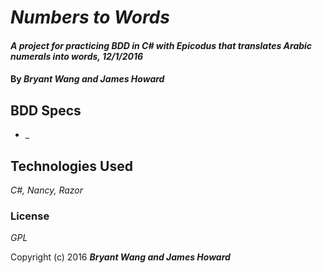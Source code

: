 # _Numbers to Words_

#### _A project for practicing BDD in C# with Epicodus that translates Arabic numerals into words, 12/1/2016_

#### By _**Bryant Wang and James Howard**_

## BDD Specs

* _

## Technologies Used

_C#, Nancy, Razor_

### License

*GPL*

Copyright (c) 2016 **_Bryant Wang and James Howard_**
